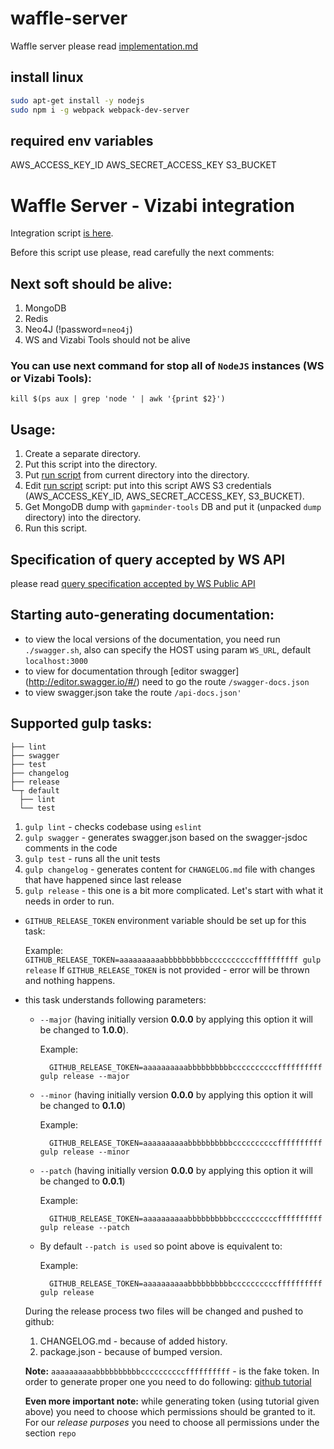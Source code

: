 # waffle-server
Waffle server
please read [implementation.md](implementation.md)

## install linux
```bash
sudo apt-get install -y nodejs
sudo npm i -g webpack webpack-dev-server

```

## required env variables
AWS_ACCESS_KEY_ID
AWS_SECRET_ACCESS_KEY
S3_BUCKET

# Waffle Server - Vizabi integration

Integration script [is here](./ws-vizabi).

Before this script use please, read carefully the next comments:

## Next soft should be alive:
 1. MongoDB
 2. Redis
 3. Neo4J (!password=`neo4j`)
 4. WS and Vizabi Tools should not be alive

### You can use next command for stop all of `NodeJS` instances (WS or Vizabi Tools):
`kill $(ps aux | grep 'node ' | awk '{print $2}')`

## Usage:
 1. Create a separate directory.
 2. Put this script into the directory.
 3. Put [run script](./run) from current directory into the directory.
 4. Edit [run script](./run) script: put into this script AWS S3 credentials (AWS_ACCESS_KEY_ID, AWS_SECRET_ACCESS_KEY, S3_BUCKET).
 5. Get MongoDB dump with `gapminder-tools` DB and put it (unpacked `dump` directory) into the directory.
 6. Run this script.

## Specification of query accepted by WS API
please read [query specification accepted by WS Public API](ws-public-api.md)

## Starting auto-generating documentation:
 - to view the local versions of the documentation, you need run ` ./swagger.sh `, also can specify the HOST using param ` WS_URL `, default ` localhost:3000 ` 
 - to view for documentation through [editor swagger] (http://editor.swagger.io/#/) need to go the route `/swagger-docs.json`
 - to view swagger.json take the route `/api-docs.json'`

## Supported gulp tasks:

```
├── lint
├── swagger
├── test
├── changelog
├── release
└─┬ default
  ├── lint
  └── test
```

1. `gulp lint` - checks codebase using `eslint`
2. `gulp swagger` - generates swagger.json based on the swagger-jsdoc comments in the code
3. `gulp test` - runs all the unit tests
4. `gulp changelog` - generates content for `CHANGELOG.md` file with changes that have happened since last release
5. `gulp release` - this one is a bit more complicated. Let's start with what it needs in order to run.
  - `GITHUB_RELEASE_TOKEN` environment variable should be set up for this task:

    Example: `GITHUB_RELEASE_TOKEN=aaaaaaaaaabbbbbbbbbbccccccccccffffffffff gulp release`
    If `GITHUB_RELEASE_TOKEN` is not provided - error will be thrown and nothing happens.

  - this task understands following parameters:
    - `--major` (having initially version **0.0.0** by applying this option it will be changed to **1.0.0**).

        Example:
        ```
          GITHUB_RELEASE_TOKEN=aaaaaaaaaabbbbbbbbbbccccccccccffffffffff gulp release --major
        ```

    - `--minor` (having initially version **0.0.0** by applying this option it will be changed to **0.1.0**)

        Example:
        ```
          GITHUB_RELEASE_TOKEN=aaaaaaaaaabbbbbbbbbbccccccccccffffffffff gulp release --minor
        ```

    - `--patch` (having initially version **0.0.0** by applying this option it will be changed to **0.0.1**)

        Example:
        ```
          GITHUB_RELEASE_TOKEN=aaaaaaaaaabbbbbbbbbbccccccccccffffffffff gulp release --patch
        ```

    - By default `--patch is used` so point above is equivalent to:

        Example:
        ```
          GITHUB_RELEASE_TOKEN=aaaaaaaaaabbbbbbbbbbccccccccccffffffffff gulp release
        ```

    During the release process two files will be changed and pushed to github:
      1. CHANGELOG.md - because of added history.
      2. package.json - because of bumped version.

    **Note:** `aaaaaaaaaabbbbbbbbbbccccccccccffffffffff` - is the fake token. In order to generate proper one you need to do following: [github tutorial](https://help.github.com/articles/creating-an-access-token-for-command-line-use)

    **Even more important note:** while generating token (using tutorial given above) you need to choose which permissions should be granted to it. For our *release purposes* you need to choose all permissions under the section `repo`

